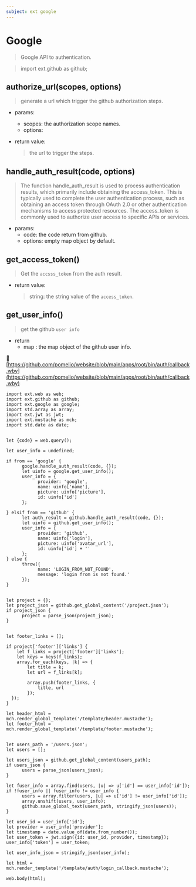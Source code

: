```yaml
---
subject: ext google
---
```


# Google
> Google API to authentication.


> import ext.github as github;

## authorize_url(scopes, options)
> generate a url which trigger the github authorization steps.

- params:
  - scopes: the authorization scope names.
  - options:


- return value:
  > the url to trigger the steps.

## handle_auth_result(code, options)
> The function handle_auth_result is used to process authentication results, which primarily include obtaining the access_token. This is typically used to complete the user authentication process, such as obtaining an access token through OAuth 2.0 or other authentication mechanisms to access protected resources. The access_token is commonly used to authorize user access to specific APIs or services.

- params:
  - code: the code return from github.
  - options: empty map object by default.

## get_access_token()
> Get the `accsss_token` from the auth result.


- return value:
  > string: the string value of the `access_token`.

## get_user_info()
> get the github `user info`


- return
  - map : the map object of the github user info.

📄 [https://github.com/pomelio/website/blob/main/apps/root/bin/auth/callback.wby](https://github.com/pomelio/website/blob/main/apps/root/bin/auth/callback.wby) 

```
import ext.web as web;
import ext.github as github;
import ext.google as google;
import std.array as array;
import ext.jwt as jwt;
import ext.mustache as mch;
import std.date as date;


let {code} = web.query();

let user_info = undefined;

if from == 'google' {
      google.handle_auth_result(code, {});
      let uinfo = google.get_user_info();
      user_info = {
            provider: 'google',
            name: uinfo['name'],
            picture: uinfo['picture'],
            id: uinfo['id']
      };

} elsif from == 'github' {
      let auth_result = github.handle_auth_result(code, {});
      let uinfo = github.get_user_info();
      user_info = {
            provider: 'github',
            name: uinfo['login'],
            picture: uinfo['avatar_url'],
            id: uinfo['id'] + ''
      };
} else {
      throw({
            name: 'LOGIN_FROM_NOT_FOUND',
            message: 'login from is not found.'
      });
}


let project = {};
let project_json = github.get_global_content('/project.json');
if project_json {
      project = parse_json(project_json);
}


let footer_links = [];

if project['footer']['links'] {
    let f_links = project['footer']['links'];
    let keys = keys(f_links);
    array.for_each(keys, |k| => {
        let title = k;
        let url = f_links[k];
       
        array.push(footer_links, {
            title, url
        });
  });
}

let header_html = mch.render_global_template('/template/header.mustache');
let footer_html = mch.render_global_template('/template/footer.mustache');


let users_path = '/users.json';
let users = [];

let users_json = github.get_global_content(users_path);
if users_json {
      users = parse_json(users_json);
}

let fuser_info = array.find(users, |u| => u['id'] == user_info['id']);
if !fuser_info || fuser_info != user_info {
      users = array.filter(users, |u| => u['id'] != user_info['id']);
      array.unshift(users, user_info);
      github.save_global_text(users_path, stringify_json(users));
}

let user_id = user_info['id'];
let provider = user_info['provider'];
let timestamp = date.value_of(date.from_number());
let user_token = jwt.sign({id: user_id, provider, timestamp});
user_info['token'] = user_token;

let user_info_json = stringify_json(user_info);

let html = mch.render_template('/template/auth/login_callback.mustache');

web.body(html);
```